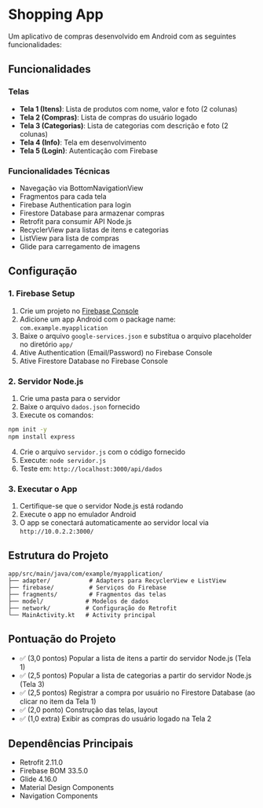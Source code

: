 # Shopping App

Um aplicativo de compras desenvolvido em Android com as seguintes funcionalidades:

## Funcionalidades

### Telas
- **Tela 1 (Itens)**: Lista de produtos com nome, valor e foto (2 colunas)
- **Tela 2 (Compras)**: Lista de compras do usuário logado
- **Tela 3 (Categorias)**: Lista de categorias com descrição e foto (2 colunas)
- **Tela 4 (Info)**: Tela em desenvolvimento
- **Tela 5 (Login)**: Autenticação com Firebase

### Funcionalidades Técnicas
- Navegação via BottomNavigationView
- Fragmentos para cada tela
- Firebase Authentication para login
- Firestore Database para armazenar compras
- Retrofit para consumir API Node.js
- RecyclerView para listas de itens e categorias
- ListView para lista de compras
- Glide para carregamento de imagens

## Configuração

### 1. Firebase Setup
1. Crie um projeto no [Firebase Console](https://console.firebase.google.com/)
2. Adicione um app Android com o package name: `com.example.myapplication`
3. Baixe o arquivo `google-services.json` e substitua o arquivo placeholder no diretório `app/`
4. Ative Authentication (Email/Password) no Firebase Console
5. Ative Firestore Database no Firebase Console

### 2. Servidor Node.js
1. Crie uma pasta para o servidor
2. Baixe o arquivo `dados.json` fornecido
3. Execute os comandos:
```bash
npm init -y
npm install express
```
4. Crie o arquivo `servidor.js` com o código fornecido
5. Execute: `node servidor.js`
6. Teste em: `http://localhost:3000/api/dados`

### 3. Executar o App
1. Certifique-se que o servidor Node.js está rodando
2. Execute o app no emulador Android
3. O app se conectará automaticamente ao servidor local via `http://10.0.2.2:3000/`

## Estrutura do Projeto

```
app/src/main/java/com/example/myapplication/
├── adapter/           # Adapters para RecyclerView e ListView
├── firebase/          # Serviços do Firebase
├── fragments/         # Fragmentos das telas
├── model/            # Modelos de dados
├── network/          # Configuração do Retrofit
└── MainActivity.kt   # Activity principal
```

## Pontuação do Projeto

- ✅ (3,0 pontos) Popular a lista de itens a partir do servidor Node.js (Tela 1)
- ✅ (2,5 pontos) Popular a lista de categorias a partir do servidor Node.js (Tela 3)
- ✅ (2,5 pontos) Registrar a compra por usuário no Firestore Database (ao clicar no item da Tela 1)
- ✅ (2,0 ponto) Construção das telas, layout
- ✅ (1,0 extra) Exibir as compras do usuário logado na Tela 2

## Dependências Principais

- Retrofit 2.11.0
- Firebase BOM 33.5.0
- Glide 4.16.0
- Material Design Components
- Navigation Components
